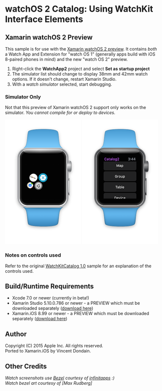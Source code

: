watchOS 2 Catalog: Using WatchKit Interface Elements
==================================================
 
Xamarin watchOS 2 Preview
-------------------------

This sample is for use with the [Xamarin watchOS 2 preview](https://blog.xamarin.com/watchos-2-preview-and-updates/). It contains *both* a Watch App and Extension for "watch OS 1" (generally apps build with iOS 8-paired phones in mind) and the new "watch OS 2" preview.

1. Right-click the **WatchApp2** project and select **Set as startup project**
2. The simulator list should change to display 38mm and 42mm watch options. If it doesn't change, restart Xamarin Studio.
3. With a *watch simulator* selected, start debugging.


### Simulator Only

Not that this preview of Xamarin watchOS 2 support only works on the simulator. *You cannot compile for or deploy to devices.*

![](Screenshots/watchOS2-sml.png) ![](Screenshots/watchCatalog2-sml.png)

 
### Notes on controls used

Refer to the original [WatchKitCatalog 1.0](https://github.com/xamarin/monotouch-samples/tree/master/WatchKit/WatchKitCatalog) sample for an explanation of the controls used. 

Build/Runtime Requirements 
--------------------------

* Xcode 7.0 or newer (currently in beta!)
* Xamarin Studio 5.10.0.786 or newer - a PREVIEW which must be downloaded separately ([download here](http://forums.xamarin.com/discussion/50055/watchos-2-preview))
* Xamarin.iOS 8.99 or newer - a PREVIEW which must be downloaded separately ([download here](http://forums.xamarin.com/discussion/50055/watchos-2-preview))
 
Author 
------

Copyright (C) 2015 Apple Inc. All rights reserved.  
Ported to Xamarin.iOS by Vincent Dondain.


Other Credits
--------------
*Watch screenshots use [Bezel] courtesy of [infinitapps] :)*  
*Watch bezel art courtesy of [Max Rudberg]*

[Bezel]:http://infinitapps.com/bezel/
[infinitapps]:http://infinitapps.com/
